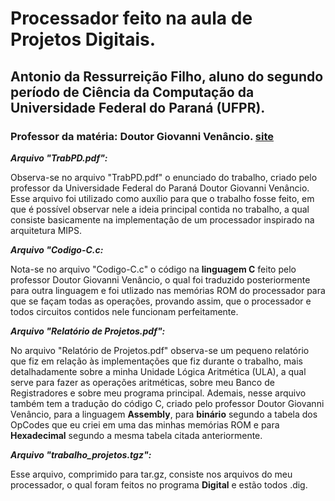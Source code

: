# Processador feito na aula de Projetos Digitais.
## Antonio da Ressurreição Filho, aluno do segundo período de Ciência da Computação da Universidade Federal do Paraná (UFPR).
### Professor da matéria: Doutor Giovanni Venâncio. [site](https://www.inf.ufpr.br/giovanni/) 

***Arquivo "TrabPD.pdf":***

Observa-se no arquivo "TrabPD.pdf" o enunciado do trabalho, criado pelo professor da Universidade Federal do Paraná Doutor Giovanni Venâncio. Esse arquivo foi utilizado como auxílio para que o trabalho fosse feito, em que é
possível observar nele a ideia principal contida no trabalho, a qual consiste basicamente na implementação de um processador inspirado na arquitetura MIPS.

***Arquivo "Codigo-C.c:***

Nota-se no arquivo "Codigo-C.c" o código na **linguagem C** feito pelo professor Doutor Giovanni Venâncio, o qual foi traduzido posteriormente para outra linguagem e foi utlizado nas memórias ROM do processador para que se façam
todas as operações, provando assim, que o processador e todos circuitos contidos nele funcionam perfeitamente.

***Arquivo "Relatório de Projetos.pdf":***

No arquivo "Relatório de Projetos.pdf" observa-se um pequeno relatório que fiz em relação às implementações que fiz durante o trabalho, mais detalhadamente sobre a minha Unidade Lógica Aritmética (ULA), a qual serve para fazer
as operações aritméticas, sobre meu Banco de Registradores e sobre meu programa principal. Ademais, nesse arquivo também tem a tradução do código C, criado pelo professor Doutor Giovanni Venâncio, para a linguagem **Assembly**,
para **binário** segundo a tabela dos OpCodes que eu criei em uma das minhas memórias ROM e para **Hexadecimal** segundo a mesma tabela citada anteriormente. 

***Arquivo "trabalho_projetos.tgz":***

Esse arquivo, comprimido para tar.gz, consiste nos arquivos do meu processador, o qual foram feitos no programa **Digital** e estão todos .dig. 
